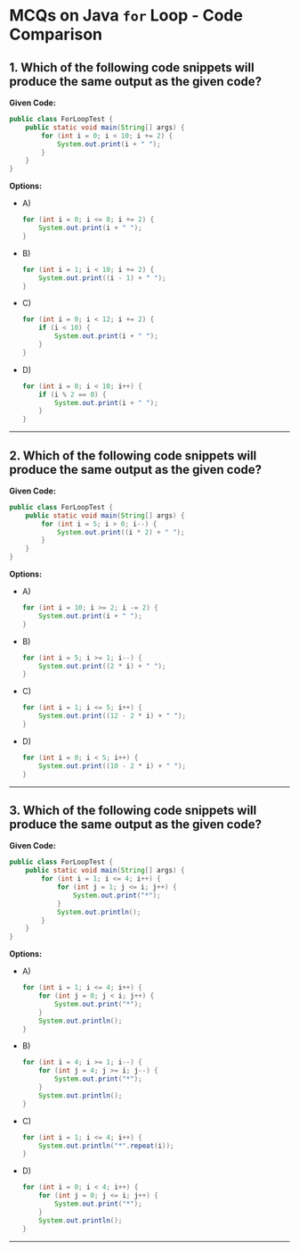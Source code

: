
# **MCQs on Java `for` Loop - Code Comparison**

## 1. Which of the following code snippets will produce the same output as the given code?

**Given Code:**
```java
public class ForLoopTest {
    public static void main(String[] args) {
        for (int i = 0; i < 10; i += 2) {
            System.out.print(i + " ");
        }
    }
}
```

**Options:**
- A)
    ```java
    for (int i = 0; i <= 8; i += 2) {
        System.out.print(i + " ");
    }
    ```
- B)
    ```java
    for (int i = 1; i < 10; i += 2) {
        System.out.print((i - 1) + " ");
    }
    ```
- C)
    ```java
    for (int i = 0; i < 12; i += 2) {
        if (i < 10) {
            System.out.print(i + " ");
        }
    }
    ```
- D)
    ```java
    for (int i = 0; i < 10; i++) {
        if (i % 2 == 0) {
            System.out.print(i + " ");
        }
    }
    ```

---

## 2. Which of the following code snippets will produce the same output as the given code?

**Given Code:**
```java
public class ForLoopTest {
    public static void main(String[] args) {
        for (int i = 5; i > 0; i--) {
            System.out.print((i * 2) + " ");
        }
    }
}
```

**Options:**
- A)
    ```java
    for (int i = 10; i >= 2; i -= 2) {
        System.out.print(i + " ");
    }
    ```
- B)
    ```java
    for (int i = 5; i >= 1; i--) {
        System.out.print((2 * i) + " ");
    }
    ```
- C)
    ```java
    for (int i = 1; i <= 5; i++) {
        System.out.print((12 - 2 * i) + " ");
    }
    ```
- D)
    ```java
    for (int i = 0; i < 5; i++) {
        System.out.print((10 - 2 * i) + " ");
    }
    ```

---

## 3. Which of the following code snippets will produce the same output as the given code?

**Given Code:**
```java
public class ForLoopTest {
    public static void main(String[] args) {
        for (int i = 1; i <= 4; i++) {
            for (int j = 1; j <= i; j++) {
                System.out.print("*");
            }
            System.out.println();
        }
    }
}
```

**Options:**
- A)
    ```java
    for (int i = 1; i <= 4; i++) {
        for (int j = 0; j < i; j++) {
            System.out.print("*");
        }
        System.out.println();
    }
    ```
- B)
    ```java
    for (int i = 4; i >= 1; i--) {
        for (int j = 4; j >= i; j--) {
            System.out.print("*");
        }
        System.out.println();
    }
    ```
- C)
    ```java
    for (int i = 1; i <= 4; i++) {
        System.out.println("*".repeat(i));
    }
    ```
- D)
    ```java
    for (int i = 0; i < 4; i++) {
        for (int j = 0; j <= i; j++) {
            System.out.print("*");
        }
        System.out.println();
    }
    ```

---
